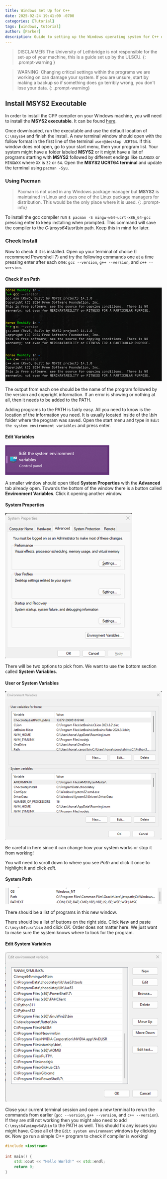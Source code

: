 ```yaml
---
title: Windows Set Up for C++
date: 2025-02-24 19:41:00 -0700
categories: [Tutorial]
tags: [windows, tutorial]
author: [Parker] 
description: Guide to setting up the Windows operating system for C++ development.
---
```


> DISCLAIMER: The University of Lethbridge is not responsible for the set-up of your machine, this is a guide set up by the ULSCU.
{: .prompt-warning }

> WARNING: Changing critical settings within the programs we are working on can damage your system. If you are unsure, start by making a backup so if something does go terribly wrong, you don't lose your data.
{: .prompt-warning}

## Install MSYS2 Executable

In order to install the CPP compiler on your Windows machine, you will need to
install the **MSYS2 executable**. It can be found [here](http://www.msys2.org).

Once downloaded, run the executable and use the default location of `C:\msys64`
and finish the install. A new terminal window should open with the follow format
in the first line of the terminal `user@desktop UCRT64`. If this window does not
open, go to your start menu, then your program list. Your system might have a
folder labeled **MSYS2** or it might have a list of programs starting with **MSYS2**
followed by different endings like `CLANGXX` or `MINGWXX` where `XX` is `32` or
`64`. Open the **MSYS2 UCRT64 terminal** and update the terminal using `pacman -Syu`.

### Using Pacman

> Pacman is not used in any Windows package manager but **MSYS2** is maintained in Linux and uses one of the Linux package managers for distribution. This would be the only place where it is used.
{: .prompt-info}

To install the gcc compiler run `$ pacman -S mingw-w64-ucrt-x86_64-gcc` pressing
enter to keep installing when prompted. This command will save the compiler to
the *C:\msys64\usr\bin* path. Keep this in mind for later.

### Check Install

Now to check if it is installed. Open up your terminal of choice
(I recommend Powershell 7) and try the following commands one at a time pressing
enter after each one: `gcc --version`, `g++ --version`, and `c++ --version`.

#### Check if on Path

![check_if_on_path](../assets/windows_setup/checkIfOnPath.png)

The output from each one should be the name of the program followed by the
version and copyright information. If an error is showing or nothing at all,
then it needs to be added to the PATH.

Adding programs to the PATH is fairly easy. All you need to know is the location
of the information you need. It is usually located inside of the *\bin* folder
where the program was saved. Open the start menu and type in
`Edit the system environment variables` and press enter.

#### Edit Variables

![edit_variables](../assets/windows_setup/editVariables.png)

A smaller window should open titled **System Properties** with the **Advanced** tab
already open. Towards the bottom of the window there is a button called
**Environment Variables**. Click it opening another window.

#### System Properties

![system_properties](../assets/windows_setup/systemProperties.png)

There will be two options to pick from. We want to use the bottom section called
**System Variables**.

#### User or System Variables

![user_or_system_variables](../assets/windows_setup/userOrSystemVariables.png)

Be careful in here since it can change how your system works or stop it from working!

You will need to scroll down to where you see *Path* and click it once to
highlight it and click *edit*.

#### System Path

![system_path](../assets/windows_setup/systemPath.png)

There should be a list of programs in this new window.

There should be a list of buttons on the right side. Click *New* and paste
`C:\msys64\usr\bin` and click *OK*. Order does not matter here. We just want to
make sure the system knows where to look for the program.

#### Edit System Variables

![edit_system_variables](../assets/windows_setup/editSystemVariables.png)

Close your current terminal session and open a new terminal to rerun the
commands from earlier (`gcc --version`, `g++ --version`, and `c++ --version`).
If they are still not working then you might also need to add
`C:\msys64\mingw64\bin` to the PATH as well. This should fix any issues you
might have. Close all of the `Edit system environment` windows by clicking `OK`.
Now go run a simple C++ program to check if compiler is working!

```c++
#include <iostream>

int main() {
    std::cout << "Hello World!" << std::endl;
    return 0;
}
```
